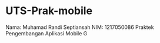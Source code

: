 # UTS-Prak-mobile

Nama: Muhamad Randi Septiansah
NIM: 1217050086
Praktek Pengembangan Aplikasi Mobile G

